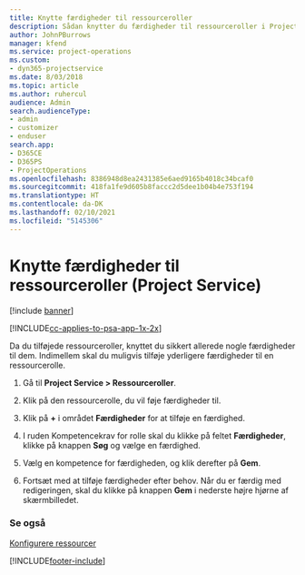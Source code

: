 ```yaml
---
title: Knytte færdigheder til ressourceroller
description: Sådan knytter du færdigheder til ressourceroller i Project Service
author: JohnPBurrows
manager: kfend
ms.service: project-operations
ms.custom:
- dyn365-projectservice
ms.date: 8/03/2018
ms.topic: article
ms.author: ruhercul
audience: Admin
search.audienceType:
- admin
- customizer
- enduser
search.app:
- D365CE
- D365PS
- ProjectOperations
ms.openlocfilehash: 8386948d8ea2431385e6aed9165b4018c34bcaf0
ms.sourcegitcommit: 418fa1fe9d605b8faccc2d5dee1b04b4e753f194
ms.translationtype: HT
ms.contentlocale: da-DK
ms.lasthandoff: 02/10/2021
ms.locfileid: "5145306"
---
```

# <a name="associate-skills-with-resource-roles-project-service"></a>Knytte færdigheder til ressourceroller (Project Service)

[!include [banner](../includes/psa-now-project-operations.md)]

[!INCLUDE[cc-applies-to-psa-app-1x-2x](../includes/cc-applies-to-psa-app-1x-2x.md)]

Da du tilføjede ressourceroller, knyttet du sikkert allerede nogle færdigheder til dem. Indimellem skal du muligvis tilføje yderligere færdigheder til en ressourcerolle.  
  
1.  Gå til **Project Service > Ressourceroller**.  
  
2.  Klik på den ressourcerolle, du vil føje færdigheder til.  
  
3.  Klik på **+** i området **Færdigheder** for at tilføje en færdighed.  
  
4.  I ruden Kompetencekrav for rolle skal du klikke på feltet **Færdigheder**, klikke på knappen **Søg** og vælge en færdighed.  
  
5.  Vælg en kompetence for færdigheden, og klik derefter på **Gem**.  
  
6.  Fortsæt med at tilføje færdigheder efter behov. Når du er færdig med redigeringen, skal du klikke på knappen **Gem** i nederste højre hjørne af skærmbilledet.  
  
### <a name="see-also"></a>Se også  
 [Konfigurere ressourcer](../psa/set-up-resources.md)


[!INCLUDE[footer-include](../includes/footer-banner.md)]